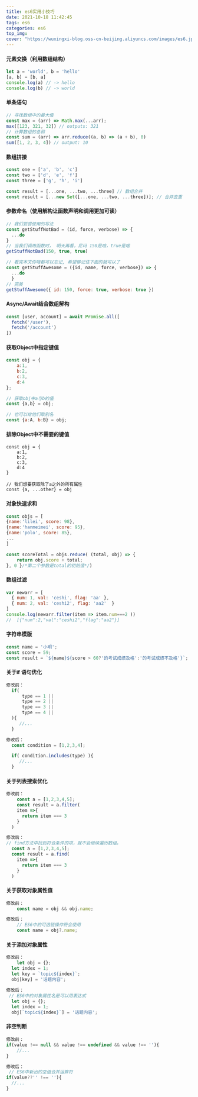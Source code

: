 ```yaml
---
title: es6实用小技巧
date: 2021-10-18 11:42:45
tags: es6
categories: es6
top_img:
cover: "https://wuxingxi-blog.oss-cn-beijing.aliyuncs.com/images/es6.jpeg"
---
```


#### 元素交换（利用数组结构）

```javascript
let a = 'world', b = 'hello'
[a, b] = [b, a]
console.log(a) // -> hello
console.log(b) // -> world
```

#### 单条语句

```javascript
// 寻找数组中的最大值
const max = (arr) => Math.max(...arr);
max([123, 321, 32]) // outputs: 321
// 计算数组的总和
const sum = (arr) => arr.reduce((a, b) => (a + b), 0)
sum([1, 2, 3, 4]) // output: 10
```

#### 数组拼接

```javascript
const one = ['a', 'b', 'c']
const two = ['d', 'e', 'f']
const three = ['g', 'h', 'i']

const result = [...one, ...two, ...three] // 数组合并
const result = [...new Set([...one, ...two, ...three])]; // 合并去重
```

#### 参数命名（使用解构让函数声明和调用更加可读）

```javascript
// 我们尝尝使用的写法
const getStuffNotBad = (id, force, verbose) => {
  ...do 
}
// 当我们调用函数时， 明天再看，尼玛 150是啥，true是啥
getStuffNotBad(150, true, true)

// 看完本文你啥都可以忘记, 希望够记住下面的就可以了
const getStuffAwesome = ({id, name, force, verbose}) => {
  ...do 
  }
// 完美
getStuffAwesome({ id: 150, force: true, verbose: true })
```

#### Async/Await结合数组解构

```javascript
const [user, account] = await Promise.all([
  fetch('/user'),
  fetch('/account')
])
```

#### 获取Object中指定键值

```javascript
const obj = {
    a:1,
    b:2,
    c:3,
    d:4
};

// 获取obj中a与b的值
const {a,b} = obj;

// 也可以给他们取别名
const {a:A, b:B} = obj;

```

#### 排除Object中不需要的键值

```
const obj = {
    a:1,
    b:2,
    c:3,
    d:4
}

// 我们想要获取除了a之外的所有属性
const {a, ...other} = obj

```

#### 对象快速求和

```javascript
const objs = [
{name:'lilei', score: 98},
{name:'hanmeimei', score: 95},
{name:'polo', score: 85},
...
]

const scoreTotal = objs.reduce( (total, obj) => {
    return obj.score + total;
}, 0 }/*第二个参数是total的初始值*/)

```

#### 数组过滤

```javascript
var newarr = [
  { num: 1, val: 'ceshi', flag: 'aa' },
  { num: 2, val: 'ceshi2', flag: 'aa2'  }
]
console.log(newarr.filter(item => item.num===2 ))
//  [{"num":2,"val":"ceshi2","flag":"aa2"}]

```

#### 字符串模版

```javascript
const name = '小明';
const score = 59;
const result = `${name}${score > 60?'的考试成绩及格':'的考试成绩不及格'}`;
```

#### 关于if 语句优化

```javascript
修改前：
  if(
      type == 1 ||
      type == 2 ||
      type == 3 ||
      type == 4 ||
  ){
     //...
  }

修改后：
  const condition = [1,2,3,4];

  if( condition.includes(type) ){
     //...
  }

```

#### 关于列表搜索优化

```JavaScript
修改前：
	const a = [1,2,3,4,5];
	const result = a.filter( 
    item =>{
      return item === 3
    }
  )

修改后：
// find方法中找到符合条件的项，就不会继续遍历数组。
  const a = [1,2,3,4,5];
  const result = a.find( 
    item =>{
      return item === 3
    }
  )

```

#### 关于获取对象属性值

```javascript
修改前：
	const name = obj && obj.name;

修改后：
	// ES6中的可选链操作符会使用
	const name = obj?.name;

```

#### 关于添加对象属性

```javascript
修改前：
	let obj = {};
  let index = 1;
  let key = `topic${index}`;
  obj[key] = '话题内容';
  
修改后：
 // ES6中的对象属性名是可以用表达式
  let obj = {};
  let index = 1;
  obj[`topic${index}`] = '话题内容';


```

#### 非空判断

```javascript
修改前：
if(value !== null && value !== undefined && value !== ''){
    //...
}

修改后：
 // ES6中新出的空值合并运算符
if(value??'' !== ''){
  //...
}

```

